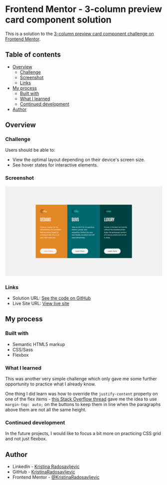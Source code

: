 # Frontend Mentor - 3-column preview card component solution

This is a solution to the [3-column preview card component challenge on Frontend Mentor](https://www.frontendmentor.io/challenges/3column-preview-card-component-pH92eAR2-).

## Table of contents

- [Overview](#overview)
  - [Challenge](#challenge)
  - [Screenshot](#screenshot)
  - [Links](#links)
- [My process](#my-process)
  - [Built with](#built-with)
  - [What I learned](#what-i-learned)
  - [Continued development](#continued-development)
- [Author](#author)

## Overview

### Challenge

Users should be able to:

- View the optimal layout depending on their device's screen size.
- See hover states for interactive elements.

### Screenshot

![Screenshot of the solution](./images/screenshot.png)

### Links

- Solution URL: [See the code on GitHub](https://github.com/KristinaRadosavljevic/3-column-preview-card-component)
- Live Site URL: [View live site](https://3-column-preview-card-component-kappa-eight.vercel.app/)

## My process

### Built with

- Semantic HTML5 markup
- CSS/Sass
- Flexbox

### What I learned

This was another very simple challenge which only gave me some further opportunity to practice what I already know.

One thing I did learn was how to override the `justify-content` property on one of the flex items - [this Stack Overflow thread](https://stackoverflow.com/questions/23621650/how-to-justify-a-single-flexbox-item-override-justify-content) gave me the idea to use `margin-top: auto;` on the buttons to keep them in line when the paragraphs above them are not all the same height.

### Continued development

In the future projects, I would like to focus a bit more on practicing CSS grid and not just flexbox.

## Author

- LinkedIn - [Kristina Radosavljevic](https://www.linkedin.com/in/radosavljevic-kristina/)
- GitHub - [KristinaRadosavljevic](https://github.com/KristinaRadosavljevic)
- Frontend Mentor - [@KristinaRadosavljevic](https://www.frontendmentor.io/profile/KristinaRadosavljevic)
